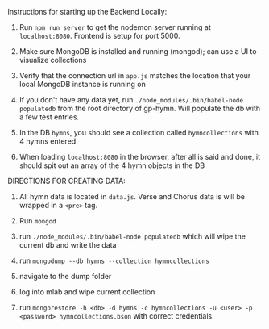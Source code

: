 Instructions for starting up the Backend Locally:

1) Run `npm run server` to get the nodemon server running at `localhost:8080`. Frontend is setup for port 5000.

2) Make sure MongoDB is installed and running (mongod); can use a UI to visualize collections

3) Verify that the connection url in `app.js` matches the location that your local MongoDB instance is running on

4) If you don't have any data yet, run `./node_modules/.bin/babel-node populatedb` from the root directory of gp-hymn. Will populate the db with a few test entries.

5) In the DB `hymns`, you should see a collection called `hymncollections` with 4 hymns entered

6) When loading `localhost:8080` in the browser, after all is said and done, it should spit out an array of the 4 hymn objects in the DB


DIRECTIONS FOR CREATING DATA:

1) All hymn data is located in `data.js`. Verse and Chorus data is will be wrapped in a `<pre>` tag.

2) Run `mongod`

3) run `./node_modules/.bin/babel-node populatedb` which will wipe the current db and write the data

4) run `mongodump --db hymns --collection hymncollections`

5) navigate to the dump folder

6) log into mlab and wipe current collection

7) run `mongorestore -h <db> -d hymns -c hymncollections -u <user> -p <password> hymncollections.bson` with correct credentials.
